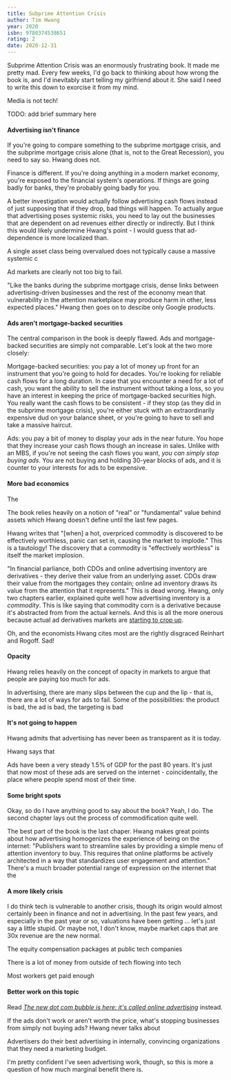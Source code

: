 ```yaml
---
title: Subprime Attention Crisis
author: Tim Hwang
year: 2020
isbn: 9780374538651
rating: 2
date: 2020-12-31
---
```


Subprime Attention Crisis was an enormously frustrating book. It made me pretty mad. Every few weeks, I'd go back to thinking about how wrong the book is, and I'd inevitably start telling my girlfriend about it. She said I need to write this down to exorcise it from my mind.

Media is not tech!

TODO: add brief summary here

#### Advertising isn't finance

If you're going to compare something to the subprime mortgage crisis, and the subprime mortgage crisis alone (that is, not to the Great Recession), you need to say so. Hwang does not.

Finance is different. If you're doing anything in a modern market economy, you're exposed to the financial system's operations. If things are going badly for banks, they're probably going badly for you.

A better investigation would actually follow advertising cash flows instead of just supposing that if they drop, bad things will happen. To actually argue that advertising poses systemic risks, you need to lay out the businesses that are dependent on ad revenues either directly or indirectly. But I think this would likely undermine Hwang's point - I would guess that ad-dependence is more localized than.

A single asset class being overvalued does not typically cause a massive systemic c

Ad markets are clearly not too big to fail.

"Like the banks during the subprime mortgage crisis, dense links between advertising-driven businesses and the rest of the economy mean that vulnerability in the attention marketplace may produce harm in other, less expected places." Hwang then goes on to descibe only Google products.

#### Ads aren't mortgage-backed securities

The central comparison in the book is deeply flawed. Ads and mortgage-backed securities are simply not comparable. Let's look at the two more closely:

Mortgage-backed securities: you pay a lot of money up front for an instrument that you're going to hold for decades. You're looking for reliable cash flows for a long duration. In case that you encounter a need for a lot of cash, you want the ability to sell the instrument without taking a loss, so you have an interest in keeping the price of mortgage-backed securities high. You really want the cash flows to be consistent - if they stop (as they did in the subprime mortgage crisis), you're either stuck with an extraordinarily expensive dud on your balance sheet, or you're going to have to sell and take a massive haircut.

Ads: you pay a bit of money to display your ads in the near future. You hope that they increase your cash flows though an increase in sales. Unlike with an MBS, if you're not seeing the cash flows you want, *you can simply stop buying ads*. You are not buying and holding 30-year blocks of ads, and it is counter to your interests for ads to be expensive.


#### More bad economics

The 

The book relies heavily on a notion of "real" or "fundamental" value behind assets which Hwang doesn't define until the last few pages.

Hwang writes that "[when] a hot, overpriced commodity is discovered to be effectively worthless, panic can set in, causing the market to implode." This is a tautology! The discovery that a commodity is "effectively worthless" is itself the market implosion.

"In financial parliance, both CDOs and online advertising inventory are derivatives - they derive their value from an underlying asset. CDOs draw their value from the mortgages they contain; online ad inventory draws its value from the attention that it represents." This is dead wrong. Hwang, only two chapters earlier, explained quite well how advertising inventory is a _commodity_. This is like saying that commodity corn is a derivative because it's abstracted from from the actual kernels. And this is all the more onerous because actual ad derivatives markets are [starting to crop up](https://www.admonsters.com/parsec-afox-smart-contracts-advertising-futures/).

Oh, and the economists Hwang cites most are the rightly disgraced Reinhart and Rogoff. Sad!

#### Opacity

Hwang relies heavily on the concept of opacity in markets to argue that people are paying too much for ads.

In advertising, there are many slips between the cup and the lip - that is, there are a lot of ways for ads to fail. Some of the possibilities: the product is bad, the ad is bad, the targeting is bad

#### It's not going to happen

Hwang admits that advertising has never been as transparent as it is today.

Hwang says that 

Ads have been a very steady 1.5% of GDP for the past 80 years. It's just that now most of these ads are served on the internet - coincidentally, the place where people spend most of their time.

#### Some bright spots

Okay, so do I have anything good to say about the book? Yeah, I do. The second chapter lays out the process of commodification quite well.

The best part of the book is the last chaper. Hwang makes great points about how advertising homogenizes the experience of being on the internet: "Publishers want to streamline sales by providing a simple menu of attention inventory to buy. This requires that online platforms be actively architected in a way that standardizes user engagement and attention." There's a much broader potential range of expression on the internet that the

#### A more likely crisis

I do think tech is vulnerable to another crisis, though its origin would almost certainly been in finance and not in advertising. In the past few years, and especially in the past year or so, valuations have been getting ... let's just say a little stupid. Or maybe not, I don't know, maybe market caps that are 30x revenue are the new normal.

The equity compensation packages at public tech companies 

There is a lot of money from outside of tech flowing into tech

Most workers get paid enough

#### Better work on this topic

Read *[The new dot com bubble is here: it's called online advertising](https://thecorrespondent.com/100/the-new-dot-com-bubble-is-here-its-called-online-advertising/13228924500-22d5fd24)* instead.

If the ads don't work or aren't worth the price, what's stopping businesses from simply not buying ads? Hwang never talks about

Advertisers do their best advertising in internally, convincing organizations that they need a marketing budget.

I'm pretty confident I've seen advertising work, though, so this is more a question of how much marginal benefit there is.
